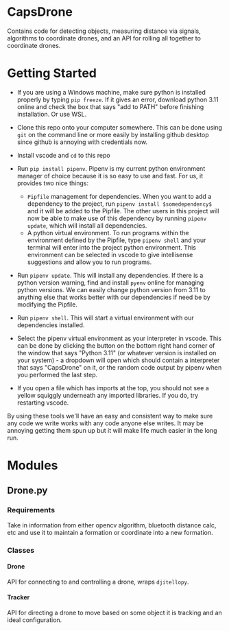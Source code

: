 # CapsDrone

Contains code for detecting objects, measuring distance via signals, algorithms to coordinate drones, and an API for rolling all together to coordinate drones.

# Getting Started

- If you are using a Windows machine, make sure python is installed properly by typing `pip freeze`. If it gives an error, download python 3.11 online and check the box that says "add to PATH" before finishing installation. Or use WSL.

- Clone this repo onto your computer somewhere. This can be done using `git` on the command line or more easily by installing github desktop since github is annoying with credentials now.

- Install vscode and `cd` to this repo

- Run `pip install pipenv`. Pipenv is my current python environment manager of choice because it is so easy to use and fast. For us, it provides two nice things:

  - `Pipfile` management for dependencies. When you want to add a dependency to the project, run `pipenv install $somedependency$` and it will be added to the Pipfile. The other users in this project will now be able to make use of this dependency by running `pipenv update`, which will install all dependencies.
  - A python virtual environment. To run programs within the environment defined by the Pipfile, type `pipenv shell` and your terminal will enter into the project python environment. This environment can be selected in vscode to give intellisense suggestions and allow you to run programs.

- Run `pipenv update`. This will install any dependencies. If there is a python version warning, find and install `pyenv` online for managing python versions. We can easily change python version from 3.11 to anything else that works better with our dependencies if need be by modifying the Pipfile.

- Run `pipenv shell`. This will start a virtual environment with our dependencies installed.

- Select the pipenv virtual environment as your interpreter in vscode. This can be done by clicking the button on the bottom right hand corner of the window that says "Python 3.11" (or whatever version is installed on your system) - a dropdown will open which should contain a interpreter that says "CapsDrone" on it, or the random code output by pipenv when you performed the last step.

- If you open a file which has imports at the top, you should not see a yellow squiggly underneath any imported libraries. If you do, try restarting vscode.

By using these tools we'll have an easy and consistent way to make sure any code we write works with any code anyone else writes. It may be annoying getting them spun up but it will make life much easier in the long run.

# Modules

## Drone.py

### Requirements

Take in information from either opencv algorithm, bluetooth distance calc, etc and use it to maintain a formation or coordinate into a new formation.

### Classes

#### Drone

API for connecting to and controlling a drone, wraps `djitellopy`.

#### Tracker

API for directing a drone to move based on some object it is tracking and an ideal configuration.
